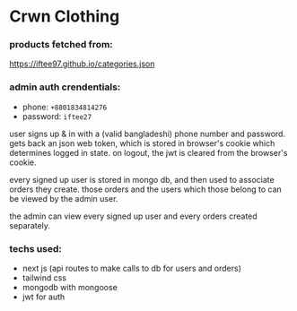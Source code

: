 # Crwn Clothing

### products fetched from:
https://iftee97.github.io/categories.json

### admin auth crendentials:
- phone: `+8801834814276`
- password: `iftee27`

user signs up & in with a (valid bangladeshi) phone number and password. gets back an json web token, which is stored in browser's cookie which determines logged in state. on logout, the jwt is cleared from the browser's cookie. 

every signed up user is stored in mongo db, and then used to associate orders they create. those orders and the users which those belong to can be viewed by the admin user. 

the admin can view every signed up user and every orders created separately.

### techs used:
- next js (api routes to make calls to db for users and orders)
- tailwind css
- mongodb with mongoose
- jwt for auth
